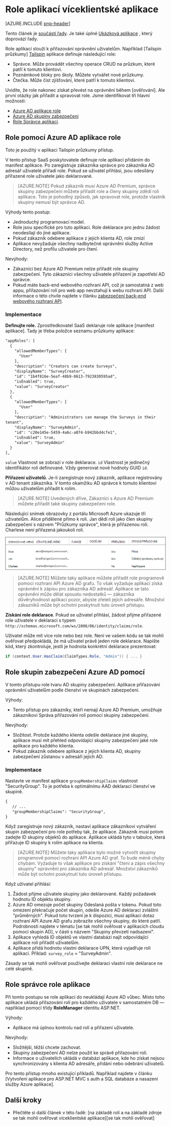 <properties
   pageTitle="Role aplikací | Microsoft Azure"
   description="Jak provádět tak mohli ověřovat pomocí aplikace role"
   services=""
   documentationCenter="na"
   authors="MikeWasson"
   manager="roshar"
   editor=""
   tags=""/>

<tags
   ms.service="guidance"
   ms.devlang="dotnet"
   ms.topic="article"
   ms.tgt_pltfrm="na"
   ms.workload="na"
   ms.date="02/16/2016"
   ms.author="mwasson"/>

#  <a name="application-roles-in-multitenant-applications"></a>Role aplikací víceklientské aplikace

[AZURE.INCLUDE [pnp-header](../../includes/guidance-pnp-header-include.md)]

Tento článek je [součástí řady]. Je také úplné [Ukázková aplikace] , který doprovází řady.

Role aplikací slouží k přiřazování oprávnění uživatelům. Například [Tailspin průzkumy] [ Tailspin] aplikace definuje následující role:

- Správce. Může provádět všechny operace CRUD na průzkum, které patří k tomuto klientovi.
- Poznámkové bloky pro školy. Můžete vytvářet nové průzkumy.
- Čtečka. Může číst zjišťování, které patří k tomuto klientovi.

Uvidíte, že role nakonec získat převést na oprávnění během [ověřování]. Ale první otázky jak přiřadit a spravovat role. Jsme identifikovat tři hlavní možnosti:

-   [Azure AD aplikace role](#roles-using-azure-ad-app-roles)
-   [Azure AD skupiny zabezpečení](#roles-using-azure-ad-security-groups)
-   [Role Správce aplikací](#roles-using-an-application-role-manager).

## <a name="roles-using-azure-ad-app-roles"></a>Role pomocí Azure AD aplikace role

Toto je použitý v aplikaci Tailspin průzkumy přístup.

V tento přístup SaaS poskytovatele definuje role aplikací přidáním do manifest aplikace. Po zaregistruje zákazníka správce pro zákazníka AD adresář uživatelé přiřadí role. Pokud se uživatel přihlásí, jsou odesílány přiřazené role uživatele jako deklarované.

> [AZURE.NOTE] Pokud zákazník musí Azure AD Premium, správce skupiny zabezpečení můžete přiřadit role a členy skupiny zdědí roli aplikace. Toto je pohodlný způsob, jak spravovat role, protože vlastník skupiny nemusí být správce AD.

Výhody tento postup:

-   Jednoduchý programovací model.
-   Role jsou specifické pro tuto aplikaci. Role deklarace pro jednu žádost neodesílají do jiné aplikace.
-   Pokud zákazník odebere aplikace z jejich klienta AD, role zmizí
-   Aplikace nevyžaduje všechny nadbytečné oprávnění služby Active Directory, než profilu uživatele pro čtení.

Nevýhody:

- Zákazníci bez Azure AD Premium nelze přiřadit role skupiny zabezpečení. Tyto zákazníci všechny uživatele přiřazení je zapotřebí AD správce.
- Pokud máte back-end webového rozhraní API, což je samostatná z web appu, přiřazování rolí pro web app nevztahují k webu rozhraní API. Další informace o této chvíle najdete v článku [zabezpečení back-end webového rozhraní API].

### <a name="implementation"></a>Implementace

**Definujte role.** Zprostředkovatel SaaS deklaruje role aplikace [manifest aplikace]. Tady je třeba položce seznamu průzkumy aplikace:

```
"appRoles": [
  {
    "allowedMemberTypes": [
      "User"
    ],
    "description": "Creators can create Surveys",
    "displayName": "SurveyCreator",
    "id": "1b4f816e-5eaf-48b9-8613-7923830595ad",
    "isEnabled": true,
    "value": "SurveyCreator"
  },
  {
    "allowedMemberTypes": [
      "User"
    ],
    "description": "Administrators can manage the Surveys in their tenant",
    "displayName": "SurveyAdmin",
    "id": "c20e145e-5459-4a6c-a074-b942bbd4cfe1",
    "isEnabled": true,
    "value": "SurveyAdmin"
  }
],
```

`value` Vlastnost se zobrazí v role deklarace. `id` Vlastnost je jedinečný identifikátor rolí definované. Vždy generovat nové hodnoty GUID `id`.

**Přiřazení uživatelů**. Je-li zaregistruje nový zákazník, aplikace registrovány v AD tenant zákazníka. V tomto okamžiku AD správce k tomuto klientovi můžou uživatelům přiřadit k rolím.

> [AZURE.NOTE] Uvedených dříve, Zákazníci s Azure AD Premium můžete přiřadit také skupiny zabezpečení role.

Následující snímek obrazovky z portálu Microsoft Azure ukazuje tři uživatelům. Alice přidělené přímo k roli. Jan dědí roli jako člen skupiny zabezpečení s názvem "Průzkumy správce", která je přiřazenou roli. Charlese není přiřazená jakoukoli roli.

![Přiřazené uživatelům](media/guidance-multitenant-identity/role-assignments.png)

> [AZURE.NOTE] Můžete taky aplikace můžete přiřadit role programově pomocí rozhraní API Azure AD grafu.  To však vyžaduje aplikaci získá oprávnění k zápisu pro zákazníka AD adresář. Aplikace se tato oprávnění může dělat spoustu nedostatků &mdash; zákazníka důvěryhodnost aplikaci pozor, abyste zřeteli jejich adresáře. Množství zákazníků může být ochotni poskytnutí tuto úroveň přístupu.

**Získání role deklarace**. Pokud se uživatel přihlásí, žádost přijme přiřazené role uživatele v deklaraci s typem `http://schemas.microsoft.com/ws/2008/06/identity/claims/role`.  

Uživatel může mít více role nebo bez role. Není ve vašem kódu se tak mohli ověřovat předpokládá, že má uživatel právě jeden role deklarace. Napište kód, který zkontroluje, jestli je hodnota konkrétní deklarace prezentovat:

```csharp
if (context.User.HasClaim(ClaimTypes.Role, "Admin")) { ... }
```

## <a name="roles-using-azure-ad-security-groups"></a>Role skupin zabezpečení Azure AD pomocí

V tomto přístupu role tvaru AD skupiny zabezpečení. Aplikace přiřazování oprávnění uživatelům podle členství ve skupinách zabezpečení.

Výhody:

-   Tento přístup pro zákazníky, kteří nemají Azure AD Premium, umožňuje zákazníkovi Správa přiřazování rolí pomocí skupiny zabezpečení.

Nevýhody:

- Složitost. Protože každého klienta odešle deklarace jiné skupiny, aplikace musí mít přehled odpovídající skupiny zabezpečení jaké role aplikace pro každého klienta.
- Pokud zákazník odebere aplikace z jejich klienta AD, skupiny zabezpečení zůstanou v adresáři jejich AD.

### <a name="implementation"></a>Implementace

Nastavte ve manifest aplikace `groupMembershipClaims` vlastnost "SecurityGroup". To je potřeba k optimálnímu AAD deklarací členství ve skupině.

```
{
   // ...
   "groupMembershipClaims": "SecurityGroup",
}
```

Když zaregistruje nový zákazník, nastaví aplikace zákazníkovi vytváření skupin zabezpečení pro role potřeby tak, že aplikace. Zákazník musí potom zadejte ID skupiny objektů do aplikace. Aplikace ukládá tyto v tabulce, která přiřazuje ID skupiny k rolím aplikace na klienta.

> [AZURE.NOTE] Můžete taky aplikace bylo možné vytvořit skupiny programově pomocí rozhraní API Azure AD graf.  To bude méně chyby chybám. Vyžaduje to však aplikace pro získání "čtení a zápis všechny skupiny" oprávnění pro zákazníka AD adresář. Množství zákazníků může být ochotni poskytnutí tuto úroveň přístupu.

Když uživatel přihlásí:

1.  Žádost přijme uživatele skupiny jako deklarované. Každý požadavek hodnotu ID objektu skupiny.
2.  Azure AD omezuje počet skupiny Odeslaná pošta v tokenu. Pokud toto omezení překračuje počet skupin, odešle Azure AD deklaraci zvláštní "průměrných". Pokud toto tvrzení je k dispozici, musí aplikaci dotaz rozhraní API Azure AD grafu zobrazíte všechny skupiny, do které patří. Podrobnosti najdete v tématu [se tak mohli ověřovat v aplikacích cloudu pomocí skupin AD], v části s názvem "Skupiny převzetí nadsazení".
3.  Aplikace vyhledá ID objektů ve vlastní databázi najít odpovídající aplikace roli přiřadit uživatelům.
4.  Aplikace přidá hodnotu vlastní deklarace UPN, která vyjadřuje roli aplikací. Příklad: `survey_role` = "SurveyAdmin".

Zásady se tak mohli ověřovat používejte deklaraci vlastní role deklarace ne celé skupině.

## <a name="roles-using-an-application-role-manager"></a>Role správce role aplikace

Při tomto postupu se role aplikací do neukládají Azure AD vůbec. Místo toho aplikace ukládá přiřazování rolí pro každého uživatele v samostatném DB &mdash; například pomocí třídy **RoleManager** identitu ASP.NET.

Výhody:

-   Aplikace má úplnou kontrolu nad rolí a přiřazení uživatele.

Nevýhody:

- Složitější, těžší chcete zachovat.
- Skupiny zabezpečení AD nelze použít ke správě přiřazování rolí.
- Informace o uživatelích ukládá v databázi aplikace, kde ho získat nejsou synchronizovány s klienta AD adresáře, přidání nebo odebrání uživatelů.   

Pro tento přístup mnoho existující příkladů. Například najdete v článku [Vytvoření aplikace pro ASP.NET MVC s auth a SQL databáze a nasazení služby Azure aplikace].

## <a name="next-steps"></a>Další kroky

- Přečtěte si další článek v této řadě: [na základě rolí a na základě zdroje se tak mohli ověřovat víceklientské aplikace][se tak mohli ověřovat]

<!-- Links -->
[Tailspin]: guidance-multitenant-identity-tailspin.md
[součástí řady]: guidance-multitenant-identity.md
[povolení]: guidance-multitenant-identity-authorize.md
[Zabezpečení back-end webového rozhraní API]: guidance-multitenant-identity-web-api.md
[Vytvoření aplikace pro ASP.NET MVC s auth a SQL databáze a nasazení aplikace služby Azure]: ../app-service-web/web-sites-dotnet-deploy-aspnet-mvc-app-membership-oauth-sql-database.md
[manifestu aplikace]: ../active-directory/active-directory-application-manifest.md
[Ukázková aplikace]: https://github.com/Azure-Samples/guidance-identity-management-for-multitenant-apps
